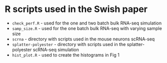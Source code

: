 # R scripts used in the Swish paper

* `check_perf.R` - used for the one and two batch bulk RNA-seq
  simulation
* `samp_size.R` - used for the one batch bulk RNA-seq with varying
  sample size
* `scrna` - directory with scripts used in the mouse neurons scRNA-seq
* `splatter-polyester` - directory with scripts used in the
  splatter-polyester scRNA-seq simulation
* `hist_plot.R` - used to create the histograms in Fig 1
